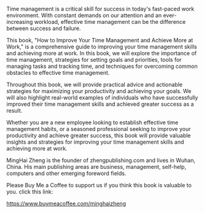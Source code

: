 
Time management is a critical skill for success in today's fast-paced work environment. With constant demands on our attention and an ever-increasing workload, effective time management can be the difference between success and failure.

This book, "How to Improve Your Time Management and Achieve More at Work," is a comprehensive guide to improving your time management skills and achieving more at work. In this book, we will explore the importance of time management, strategies for setting goals and priorities, tools for managing tasks and tracking time, and techniques for overcoming common obstacles to effective time management.

Throughout this book, we will provide practical advice and actionable strategies for maximizing your productivity and achieving your goals. We will also highlight real-world examples of individuals who have successfully improved their time management skills and achieved greater success as a result.

Whether you are a new employee looking to establish effective time management habits, or a seasoned professional seeking to improve your productivity and achieve greater success, this book will provide valuable insights and strategies for improving your time management skills and achieving more at work.

MingHai Zheng is the founder of zhengpublishing.com and lives in Wuhan, China. His main publishing areas are business, management, self-help, computers and other emerging foreword fields.

Please Buy Me a Coffee to support us if you think this book is valuable to you. click this link:

https://www.buymeacoffee.com/minghaizheng
